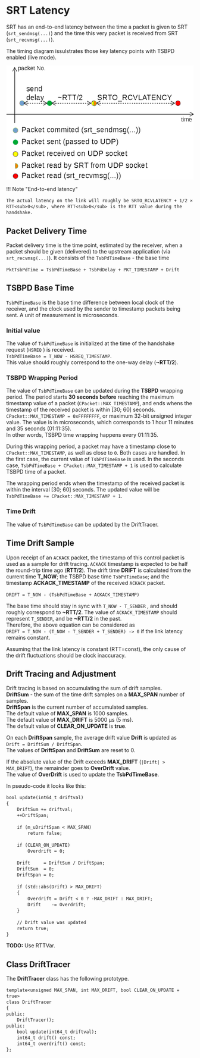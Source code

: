 # SRT Latency

SRT has an end-to-end latency between the time a packet is given to SRT (`srt_sendmsg(...)`) and the time this very packet is received from SRT (`srt_recvmsg(...)`).

The timing diagram issulstrates those key latency points with TSBPD enabled (live mode).

![](tsbpd-latency.png)

!!! Note "End-to-end latency"

    The actual latency on the link will roughly be SRTO_RCVLATENCY + 1/2 × RTT<sub>0</sub>, where RTT<sub>0</sub> is the RTT value during the handshake.

## Packet Delivery Time

Packet delivery time is the time point, estimated by the receiver, when a packet should be given (delivered) to the upstream application (via `srt_recvmsg(...)`). It consists of the `TsbPdTimeBase` - the base time 

`PktTsbPdTime = TsbPdTimeBase + TsbPdDelay + PKT_TIMESTAMP + Drift`

## TSBPD Base Time

`TsbPdTimeBase` is the base time difference between local clock of the receiver, and the clock used by the sender to timestamp packets being sent. A unit of measurement is microseconds.

### Initial value

The value of `TsbPdTimeBase`  is initialized at the time of the handshake request \(`HSREQ` \) is received.  
`TsbPdTimeBase = T_NOW - HSREQ_TIMESTAMP`.  
This value should roughly correspond to the one-way delay \(**~RTT/2**\).

### TSBPD Wrapping Period

The value of  `TsbPdTimeBase`  can be updated during the **TSBPD** wrapping period. The period starts **30 seconds before** reaching the maximum timestamp value of a packet \(`CPacket::MAX_TIMESTAMP`\), and ends whens the timestamp of the received packet is within \[30; 60\] seconds.  
`CPacket::MAX_TIMESTAMP = 0xFFFFFFFF`, or maximum 32-bit unsigned integer value. The value is in microseconds, which corresponds to 1 hour 11 minutes and 35 seconds \(01:11:35\).  
In other words, TSBPD time wrapping happens every 01:11:35.

During this wrapping period, a packet may have a timestamp close to `CPacket::MAX_TIMESTAMP`, as well as close to `0`. Both cases are handled. In the first case, the current value of `TsbPdTimeBase` is used. In the seconds case, `TsbPdTimeBase + CPacket::MAX_TIMESTAMP + 1` is used to calculate TSBPD time of a packet.

The wrapping period ends when the timestamp of the received packet is within the interval \[30; 60\] seconds. The updated value will be `TsbPdTimeBase += CPacket::MAX_TIMESTAMP + 1`.

### Time Drift

The value of  `TsbPdTimeBase`  can be updated by the DriftTracer.

## Time Drift Sample

Upon receipt of an `ACKACK` packet, the timestamp of this control packet is used as a sample for drift tracing. `ACKACK` timestamp is expected to be half the round-trip time ago \(**RTT/2**\). The drift time **DRIFT** is calculated from the current time **T\_NOW**; the TSBPD base time `TsbPdTimeBase`; and the timestamp **ACKACK\_TIMESTAMP** of the received `ACKACK` packet.

`DRIFT = T_NOW - (TsbPdTimeBase + ACKACK_TIMESTAMP)`

The base time should stay in sync with `T_NOW - T_SENDER` , and should roughly correspond to **~RTT/2**. The value of `ACKACK_TIMESTAMP` should represent `T_SENDER`, and be **~RTT/2** in the past.  
Therefore, the above equation can be considered as   
`DRIFT = T_NOW - (T_NOW - T_SENDER + T_SENDER) -> 0` if the link latency remains constant.

Assuming that the link latency is constant \(RTT=const\), the only cause of the drift fluctuations should be clock inaccuracy.

## Drift Tracing and Adjustment

Drift tracing is based on accumulating the sum of drift samples.  
**DriftSum** - the sum of the time drift samples on a **MAX\_SPAN** number of samples.  
**DriftSpan** is the current number of accumulated samples.  
The default value of **MAX\_SPAN** is 1000 samples.  
The default value of **MAX\_DRIFT** is 5000 μs \(5 ms\).  
The default value of **CLEAR\_ON\_UPDATE** is **true**.

On each **DriftSpan** sample, the average drift value **Drift** is updated as  
`Drift = DriftSum / DriftSpan`.  
The values of **DriftSpan** and **DriftSum** are reset to 0.

If the absolute value of the Drift exceeds **MAX\_DRIFT** \(`|Drift| > MAX_DRIFT`\), the remainder goes to **OverDrift** value.  
The value of **OverDrift** is used to update the **TsbPdTimeBase**.

In pseudo-code it looks like this:

```text
bool update(int64_t driftval)
{
	DriftSum += driftval;
	++DriftSpan;

	if (m_uDriftSpan < MAX_SPAN)
		return false;

	if (CLEAR_ON_UPDATE)
		Overdrift = 0;

	Drift     = DriftSum / DriftSpan;
	DriftSum  = 0;
	DriftSpan = 0;

	if (std::abs(Drift) > MAX_DRIFT)
	{
		Overdrift = Drift < 0 ? -MAX_DRIFT : MAX_DRIFT;
		Drift    -= Overdrift;
	}

	// Drift value was updated
	return true;
}
```

**TODO:** Use RTTVar.

## Class DriftTracer

The **DriftTracer** class has the following prototype.

```text
template<unsigned MAX_SPAN, int MAX_DRIFT, bool CLEAR_ON_UPDATE = true>
class DriftTracer
{
public:
    DriftTracer();
public:
    bool update(int64_t driftval);
    int64_t drift() const;
    int64_t overdrift() const;
};
```